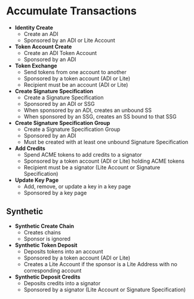 # Accumulate Transactions

- **Identity Create**
  - Create an ADI
  - Sponsored by an ADI or Lite Account
- **Token Account Create**
  - Create an ADI Token Account
  - Sponsored by an ADI
- **Token Exchange**
  - Send tokens from one account to another
  - Sponsored by a token account (ADI or Lite)
  - Recipient must be an account (ADI or Lite)
- **Create Signature Specification**
  - Create a Signature Specification
  - Sponsored by an ADI or SSG
  - When sponsored by an ADI, creates an unbound SS
  - When sponsored by an SSG, creates an SS bound to that SSG
- **Create Signature Specification Group**
  - Create a Signature Specification Group
  - Sponsored by an ADI
  - Must be created with at least one unbound Signature Specification
- **Add Credits**
  - Spend ACME tokens to add credits to a signator
  - Sponsored by a token account (ADI or Lite) holding ACME tokens
  - Recipient must be a signator (Lite Account or Signature Specification)
- **Update Key Page**
  - Add, remove, or update a key in a key page
  - Sponsored by a key page

## Synthetic

- **Synthetic Create Chain**
  - Creates chains
  - Sponsor is ignored
- **Synthetic Token Deposit**
  - Deposits tokens into an account
  - Sponsored by a token account (ADI or Lite)
  - Creates a Lite Account if the sponsor is a Lite Address with no corresponding account
- **Synthetic Deposit Credits**
  - Deposits credits into a signator
  - Sponsored by a signator (Lite Account or Signature Specification)